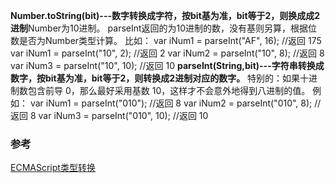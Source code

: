 **Number.toString(bit)---数字转换成字符，按bit基为准，bit等于2，则换成成2进制**Number为10进制。
parseInt返回的为10进制的数，没有基则另算，根据位数是否为Number类型计算。
比如：
var iNum1 = parseInt("AF", 16);	//返回 175
var iNum1 = parseInt("10", 2);	//返回 2
var iNum2 = parseInt("10", 8);	//返回 8
var iNum3 = parseInt("10", 10);	//返回 10
**parseInt(String,bit)---字符串转换成数字，按bit基为准，bit等于2，则转换成2进制对应的数字。**
特别的：如果十进制数包含前导 0，那么最好采用基数 10，这样才不会意外地得到八进制的值。
例如：
var iNum1 = parseInt("010");	//返回 8
var iNum2 = parseInt("010", 8);	//返回 8
var iNum3 = parseInt("010", 10);	//返回 10
### 参考
[ECMAScript类型转换](http://www.w3school.com.cn/js/pro_js_typeconversion.asp)
